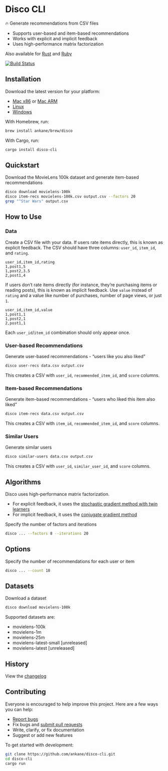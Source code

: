 # Disco CLI

:fire: Generate recommendations from CSV files

- Supports user-based and item-based recommendations
- Works with explicit and implicit feedback
- Uses high-performance matrix factorization

Also available for [Rust](https://github.com/ankane/disco-rust) and [Ruby](https://github.com/ankane/disco)

[![Build Status](https://github.com/ankane/disco-cli/workflows/build/badge.svg?branch=master)](https://github.com/ankane/disco-cli/actions)

## Installation

Download the latest version for your platform:

- [Mac x86](https://github.com/ankane/disco-cli/releases/download/v0.1.0/disco-0.1.0-x86_64-apple-darwin.tar.gz) or [Mac ARM](https://github.com/ankane/disco-cli/releases/download/v0.1.0/disco-0.1.0-aarch64-apple-darwin.tar.gz)
- [Linux](https://github.com/ankane/disco-cli/releases/download/v0.1.0/disco-0.1.0-x86_64-unknown-linux-gnu.tar.gz)
- [Windows](https://github.com/ankane/disco-cli/releases/download/v0.1.0/disco-0.1.0-x86_64-pc-windows-msvc.zip)

With Homebrew, run:

```sh
brew install ankane/brew/disco
```

With Cargo, run:

```sh
cargo install disco-cli
```

## Quickstart

Download the MovieLens 100k dataset and generate item-based recommendations

```sh
disco download movielens-100k
disco item-recs movielens-100k.csv output.csv --factors 20
grep "^Star Wars" output.csv
```

## How to Use

### Data

Create a CSV file with your data. If users rate items directly, this is known as explicit feedback. The CSV should have three columns: `user_id`, `item_id`, and `rating`.

```csv
user_id,item_id,rating
1,post1,5
1,post2,3.5
2,post1,4
```

If users don’t rate items directly (for instance, they’re purchasing items or reading posts), this is known as implicit feedback. Use `value` instead of `rating` and a value like number of purchases, number of page views, or just `1`.

```csv
user_id,item_id,value
1,post1,1
1,post2,1
2,post1,1
```

Each `user_id`/`item_id` combination should only appear once.

### User-based Recommendations

Generate user-based recommendations - “users like you also liked”

```sh
disco user-recs data.csv output.csv
```

This creates a CSV with `user_id`, `recommended_item_id`, and `score` columns.

### Item-based Recommendations

Generate item-based recommendations - “users who liked this item also liked”

```sh
disco item-recs data.csv output.csv
```

This creates a CSV with `item_id`, `recommended_item_id`, and `score` columns.

### Similar Users

Generate similar users

```sh
disco similar-users data.csv output.csv
```

This creates a CSV with `user_id`, `similar_user_id`, and `score` columns.

## Algorithms

Disco uses high-performance matrix factorization.

- For explicit feedback, it uses the [stochastic gradient method with twin learners](https://www.csie.ntu.edu.tw/~cjlin/papers/libmf/mf_adaptive_pakdd.pdf)
- For implicit feedback, it uses the [conjugate gradient method](https://www.benfrederickson.com/fast-implicit-matrix-factorization/)

Specify the number of factors and iterations

```sh
disco ... --factors 8 --iterations 20
```

## Options

Specify the number of recommendations for each user or item

```sh
disco ... --count 10
```

## Datasets

Download a dataset

```sh
disco download movielens-100k
```

Supported datasets are:

- movielens-100k
- movielens-1m
- movielens-25m
- movielens-latest-small [unreleased]
- movielens-latest [unreleased]

## History

View the [changelog](https://github.com/ankane/disco-cli/blob/master/CHANGELOG.md)

## Contributing

Everyone is encouraged to help improve this project. Here are a few ways you can help:

- [Report bugs](https://github.com/ankane/disco-cli/issues)
- Fix bugs and [submit pull requests](https://github.com/ankane/disco-cli/pulls)
- Write, clarify, or fix documentation
- Suggest or add new features

To get started with development:

```sh
git clone https://github.com/ankane/disco-cli.git
cd disco-cli
cargo run
```
